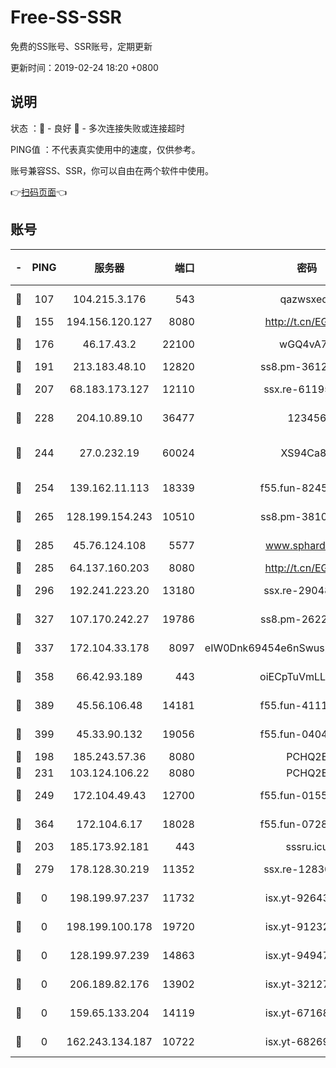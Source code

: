 # Free-SS-SSR

免费的SS账号、SSR账号，定期更新

更新时间：2019-02-24 18:20 +0800

## 说明

状态     ：🙂 - 良好 🙁 - 多次连接失败或连接超时

PING值   ：不代表真实使用中的速度，仅供参考。

账号兼容SS、SSR，你可以自由在两个软件中使用。

👉[扫码页面](https://liesauer.github.io/free-ss-ssr.github.io/)👈

## 账号

|-|PING|服务器|端口|密码|加密方式|区域|
|:----:|:----:|:-----:|-----:|:----:|:----:|:----:|
|🙂|107|104.215.3.176|543|qazwsxedc|aes-256-gcm|JP|
|🙂|155|194.156.120.127|8080|http://t.cn/EGJIyrl|rc4-md5|RU|
|🙂|176|46.17.43.2|22100|wGQ4vA7D|aes-256-gcm|RU|
|🙂|191|213.183.48.10|12820|ss8.pm-36124269|rc4-md5|RU|
|🙂|207|68.183.173.127|12110|ssx.re-61195437|aes-256-cfb|US|
|🙂|228|204.10.89.10|36477|123456|aes-256-cfb|US|
|🙂|244|27.0.232.19|60024|XS94Ca8K|xchacha20-ietf-poly1305|HK|
|🙂|254|139.162.11.113|18339|f55.fun-82455292|aes-256-cfb|SG|
|🙂|265|128.199.154.243|10510|ss8.pm-38103435|aes-256-cfb|SG|
|🙂|285|45.76.124.108|5577|www.sphard.com|aes-256-cfb|AU|
|🙂|285|64.137.160.203|8080|http://t.cn/EGJIyrl|rc4-md5|CA|
|🙂|296|192.241.223.20|13180|ssx.re-29048876|aes-256-cfb|US|
|🙂|327|107.170.242.27|19786|ss8.pm-26221677|aes-256-cfb|US|
|🙂|337|172.104.33.178|8097|eIW0Dnk69454e6nSwuspv9DmS201tQ0D|aes-256-cfb|SG|
|🙂|358|66.42.93.189|443|oiECpTuVmLLxk4Ts|aes-256-cfb|US|
|🙂|389|45.56.106.48|14181|f55.fun-41115808|aes-256-cfb|US|
|🙂|399|45.33.90.132|19056|f55.fun-04047720|aes-256-cfb|US|
|🙂|198|185.243.57.36|8080|PCHQ2E|rc4-md5|US|
|🙂|231|103.124.106.22|8080|PCHQ2E|rc4-md5|US|
|🙂|249|172.104.49.43|12700|f55.fun-01558008|aes-256-cfb|SG|
|🙂|364|172.104.6.17|18028|f55.fun-07282375|aes-256-cfb|US|
|🙁|203|185.173.92.181|443|sssru.icu|rc4-md5|RU|
|🙁|279|178.128.30.219|11352|ssx.re-12830848|aes-256-cfb|SG|
|🙁|0|198.199.97.237|11732|isx.yt-92643229|aes-256-cfb|US|
|🙁|0|198.199.100.178|19720|isx.yt-91232845|aes-256-cfb|US|
|🙁|0|128.199.97.239|14863|isx.yt-94947792|aes-256-cfb|SG|
|🙁|0|206.189.82.176|13902|isx.yt-32127764|aes-256-cfb|SG|
|🙁|0|159.65.133.204|14119|isx.yt-67168990|aes-256-cfb|SG|
|🙁|0|162.243.134.187|10722|isx.yt-68269758|aes-256-cfb|US|
